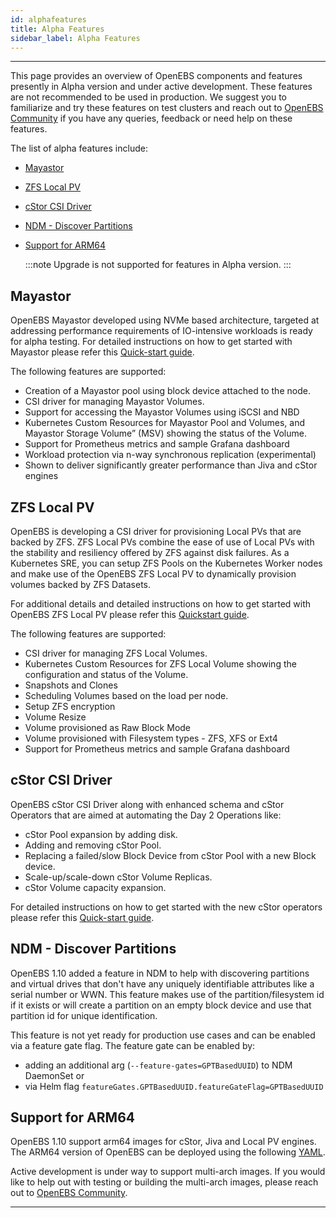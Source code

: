 ```yaml
---
id: alphafeatures
title: Alpha Features
sidebar_label: Alpha Features
---
```

------



This page provides an overview of OpenEBS components and features presently in Alpha version and under active development. These features are not recommended to be used in production. We suggest you to familiarize and try these features on test clusters and reach out to [OpenEBS Community](/v1110/docs/next/support.html) if you have any queries, feedback or need help on these features.

The list of alpha features include:
- [Mayastor](#mayastor)
- [ZFS Local PV](#zfs-local-pv)
- [cStor CSI Driver](#cstor-csi-driver)
- [NDM - Discover Partitions](#ndm-discover-partitions)
- [Support for ARM64](#support-for-arm64)

  :::note
  Upgrade is not supported for features in Alpha version.
  :::


## Mayastor

OpenEBS Mayastor developed using NVMe based architecture, targeted at addressing performance requirements of IO-intensive workloads is ready for alpha testing. For detailed instructions on how to get started with Mayastor please refer this [Quick-start guide](https://github.com/openebs/Mayastor/blob/develop/deploy/README.md).

The following features are supported:
- Creation of a Mayastor pool using block device attached to the node.
- CSI driver for managing Mayastor Volumes.
- Support for accessing the Mayastor Volumes using iSCSI and NBD
- Kubernetes Custom Resources for Mayastor Pool and Volumes, and Mayastor Storage Volume” (MSV) showing the status of the Volume.
- Support for Prometheus metrics and sample Grafana dashboard
- Workload protection via n-way synchronous replication (experimental)
- Shown to deliver significantly greater performance than Jiva and cStor engines

## ZFS Local PV

OpenEBS is developing a CSI driver for provisioning Local PVs that are backed by ZFS. ZFS Local PVs combine the ease of use of Local PVs with the stability and resiliency offered by ZFS against disk failures. As a Kubernetes SRE, you can setup ZFS Pools on the Kubernetes Worker nodes and make use of the OpenEBS ZFS Local PV to dynamically provision volumes backed by ZFS Datasets. 

For additional details and detailed instructions on how to get started with OpenEBS ZFS Local PV please refer this [Quickstart guide](https://github.com/openebs/zfs-localpv#usage).

The following features are supported:
- CSI driver for managing ZFS Local Volumes.
- Kubernetes Custom Resources for ZFS Local Volume showing the configuration and status of the Volume.
- Snapshots and Clones
- Scheduling Volumes based on the load per node. 
- Setup ZFS encryption
- Volume Resize
- Volume provisioned as Raw Block Mode
- Volume provisioned with Filesystem types - ZFS, XFS or Ext4
- Support for Prometheus metrics and sample Grafana dashboard


## cStor CSI Driver

OpenEBS cStor CSI Driver along with enhanced schema and cStor Operators that are aimed at automating the Day 2 Operations like:
- cStor Pool expansion by adding disk.
- Adding and removing cStor Pool.
- Replacing a failed/slow Block Device from cStor Pool with a new Block device.
- Scale-up/scale-down cStor Volume Replicas.
- cStor Volume capacity expansion.

For detailed instructions on how to get started with the new cStor operators please refer this [Quick-start guide](https://github.com/openebs/cstor-operators/blob/master/docs/quick.md).


## NDM - Discover Partitions 

OpenEBS 1.10 added a feature in NDM to help with discovering partitions and virtual drives that don't have any uniquely identifiable attributes like a serial number or WWN. This feature makes use of the partition/filesystem id if it exists or will create a partition on an empty block device and use that partition id for unique identification. 

This feature is not yet ready for production use cases and can be enabled via a feature gate flag. The feature gate can be enabled by:
- adding an additional arg (`--feature-gates=GPTBasedUUID`) to NDM DaemonSet or 
- via Helm flag `featureGates.GPTBasedUUID.featureGateFlag=GPTBasedUUID`

## Support for ARM64 

OpenEBS 1.10 support arm64 images for cStor, Jiva and Local PV engines. The ARM64 version of OpenEBS can be deployed using the following [YAML](https://openebs.github.io/charts/openebs-operator-arm-dev.yaml). 

Active development is under way to support multi-arch images. If you would like to help out with testing or building the multi-arch images, please reach out to [OpenEBS Community](/v1110/docs/next/support.html).



<hr>

<br>
